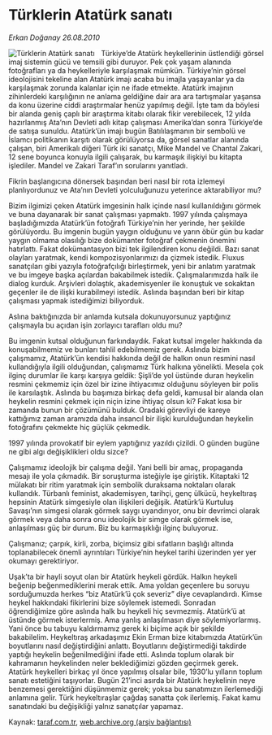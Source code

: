 # Türklerin Atatürk sanatı

*Erkan Doğanay 26.08.2010*

<div class="yazi"><img align="left" alt="Türklerin Atatürk sanatı" border="0" src="http://www.taraf.com.tr/fotoraflar/makaleler/turklerin-ataturk-sanati_5439_orijinal.jpg" style="border-right-width:10px; border-color:#FFFFFF"/><p>Türkiye’de Atatürk heykellerinin üstlendiği görsel imaj sistemin gücü ve temsili gibi duruyor. Pek çok yaşam alanında fotoğrafları ya da heykelleriyle karşılaşmak mümkün. Türkiye’nin görsel ideolojisini tekeline alan Atatürk imajı acaba bu imajla yaşayanlar ya da karşılaşmak zorunda kalanlar için ne ifade etmekte. Atatürk imajının zihinlerdeki karşılığının ne anlama geldiğine dair ara ara tartışmalar yaşansa da konu üzerine ciddi araştırmalar henüz yapılmış değil. İşte tam da böylesi bir alanda geniş çaplı bir araştırma kitabı olarak fikir verebilecek, 12 yılda hazırlanmış Ata’nın Devleti adlı kitap çalışması Amerika’dan sonra Türkiye’de de satışa sunuldu. Atatürk’ün imajı bugün Batılılaşmanın bir sembolü ve İslamcı politikanın karşıtı olarak görülüyorsa da, görsel sanatlar alanında çalışan, biri Amerikalı diğeri Türk iki sanatçı, Mike Mandel ve Chantal Zakari, 12 sene boyunca konuyla ilgili çalışarak, bu karmaşık ilişkiyi bu kitapta işlediler. Mandel ve Zakari Taraf’ın sorularını yanıtladı.</p>
<p>Fikrin başlangıcına dönersek başından beri nasıl bir rota izlemeyi planlıyordunuz ve Ata’nın Devleti yolculuğunuzu yeterince aktarabiliyor mu?</p>
<p>Bizim ilgimizi çeken Atatürk imgesinin halk içinde nasıl kullanıldığını görmek ve buna dayanarak bir sanat çalışması yapmaktı. 1997 yılında çalışmaya başladığımızda Atatürk’ün fotoğrafı Türkiye’nin her yerinde, her şekilde görülüyordu. Bu imgenin bugün yaygın olduğunu ve yarın öbür gün bu kadar yaygın olmama olasılığı bize dokümanter fotoğraf çekmenin önemini hatırlattı. Fakat dokümantasyon bizi tek ilgilendiren konu değildi. Bazı sanat olayları yaratmak, kendi kompozisyonlarımızı da çizmek istedik. Fluxus sanatçıları gibi yazıyla fotoğrafçılığı birleştirmek, yeni bir anlatım yaratmak ve bu imgeye başka açılardan bakabilmek istedik. Çalışmalarımızda halk ile dialog kurduk. Arşivleri dolaştık, akademisyenler ile konuştuk ve sokaktan geçenler ile de ilişki kurabilmeyi istedik. Aslında başından beri bir kitap çalışması yapmak istediğimizi biliyorduk.</p>
<p>Aslına baktığınızda bir anlamda kutsala dokunuyorsunuz yaptığınız çalışmayla bu açıdan işin zorlayıcı tarafları oldu mu?</p>
<p>Bu imgenin kutsal olduğunun farkındaydık. Fakat kutsal imgeler hakkında da konuşabilmemiz ve bunları tahlil edebilmemiz gerek. Aslında bizim çalışmamız, Atatürk’ün kendisi hakkında değil de halkın onun resmini nasıl kullandığıyla ilgili olduğundan, çalışmamız Türk halkına yönelikti. Mesela çok ilginç durumlar ile karşı karşıya geldik: Şişli’de yol üstünde duran heykelin resmini çekmemiz için özel bir izine ihtiyacımız olduğunu söyleyen bir polis ile karsılaştık. Aslında bu başımıza birkaç defa geldi, kamusal bir alanda olan heykelin resmini çekmek için niçin izine ihtiyaç olsun ki? Fakat kısa bir zamanda bunun bir çözümünü bulduk. Oradaki görevliyi de kareye kattığımız zaman aramızda daha insancıl bir ilişki kurulduğundan heykelin fotoğrafını çekmekte hiç güçlük çekmedik.</p>
<p>1997 yılında provokatif bir eylem yaptığınız yazıldı çizildi. O günden bugüne ne gibi algı değişiklikleri oldu sizce?</p>
<p>Çalışmamız ideolojik bir çalışma değil. Yani belli bir amaç, propaganda mesajı ile yola çıkmadık. Bir soruşturma isteğiyle işe giriştik. Kitaptaki 12 mülakatı bir ritim yaratmak için sembolik duraksama noktaları olarak kullandık. Türbanlı feminist, akademisyen, tarihçi, genç ülkücü, heykeltıraş hepsinin Atatürk simgesiyle olan ilişkileri değişik. Atatürk’ü Kurtuluş Savaşı’nın simgesi olarak görmek saygı uyandırıyor, onu bir devrimci olarak görmek veya daha sonra onu ideolojik bir simge olarak görmek ise, anlaşılması güç bir durum. Biz bu karmaşıklığı ilginç buluyoruz.</p>
<p>Çalışmanız; çarpık, kirli, zorba, biçimsiz gibi sıfatların başlığı altında toplanabilecek önemli ayrıntıları Türkiye’nin heykel tarihi üzerinden yer yer okumayı gerektiriyor.</p>
<p>Uşak’ta bir hayli soyut olan bir Atatürk heykeli gördük. Halkın heykeli beğenip beğenmediklerini merak ettik. Ama yoldan geçenlere bu soruyu sorduğumuzda herkes “biz Atatürk’ü çok severiz” diye cevaplandırdı. Kimse heykel hakkındaki fikirlerini bize söylemek istemedi. Sonradan öğrendiğimize göre aslında halk bu heykeli hiç sevmezmiş. Atatürk’ü at üstünde görmek isterlermiş. Ama yanlış anlaşılmasın diye söylemiyorlarmış. Yani önce bu tabuyu kaldırmamız gerek ki biçime açık bir şekilde bakabilelim. Heykeltıraş arkadaşımız Ekin Erman bize kitabımızda Atatürk’ün boyutlarını nasıl değiştirdiğini anlattı. Boyutlarını değiştirmediği takdirde yaptığı heykelin beğenilmediğini ifade etti. Aslında toplum olarak bir kahramanın heykelinden neler beklediğimizi gözden geçirmek gerek. Atatürk heykelleri birkaç yıl önce yapılmış olsalar bile, 1930’lu yılların toplum sanatı estetiğini taşıyorlar. Bugün 21’inci asırda bir Atatürk heykelinin neye benzemesi gerektiğini düşünmemiz gerek; yoksa bu sanatımızın ilerlemediği anlamına gelir. Türk heykeltıraşlar çağdaş sanatta çok ilerlemiş. Fakat kamu sanatındaki bu değişikliği yalnız sanatçılar yapamaz.</p></div>

Kaynak: [taraf.com.tr](http://www.taraf.com.tr:80/erkan-doganay/makale-turklerin-ataturk-sanati.htm), [web.archive.org (arşiv bağlantısı)](http://web.archive.org/web/20100831043813/http://www.taraf.com.tr:80/erkan-doganay/makale-turklerin-ataturk-sanati.htm)
